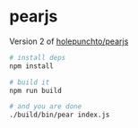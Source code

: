 # pearjs

Version 2 of [holepunchto/pearjs](https://github.com/holepunchto/pearjs)

``` sh
# install deps
npm install

# build it
npm run build

# and you are done
./build/bin/pear index.js
```
